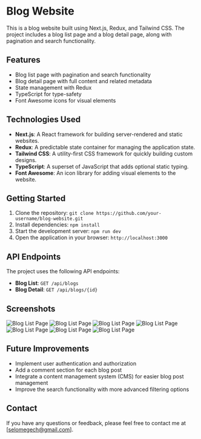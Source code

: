 # Blog Website

This is a blog website built using Next.js, Redux, and Tailwind CSS. The project includes a blog list page and a blog detail page, along with pagination and search functionality.



## Features

- Blog list page with pagination and search functionality
- Blog detail page with full content and related metadata
- State management with Redux
- TypeScript for type-safety
- Font Awesome icons for visual elements

## Technologies Used

- **Next.js**: A React framework for building server-rendered and static websites.
- **Redux**: A predictable state container for managing the application state.
- **Tailwind CSS**: A utility-first CSS framework for quickly building custom designs.
- **TypeScript**: A superset of JavaScript that adds optional static typing.
- **Font Awesome**: An icon library for adding visual elements to the website.

## Getting Started

1. Clone the repository: `git clone https://github.com/your-username/blog-website.git`
2. Install dependencies: `npm install`
3. Start the development server: `npm run dev`
4. Open the application in your browser: `http://localhost:3000`

## API Endpoints

The project uses the following API endpoints:

- **Blog List**: `GET /api/blogs`
- **Blog Detail**: `GET /api/blogs/{id}`

## Screenshots


![Blog List Page](A1.PNG) 
![Blog List Page](A1.5.PNG) 
![Blog List Page](A2.PNG) 
![Blog List Page](B1.PNG) 
![Blog List Page](B2.PNG) 
![Blog List Page](B3.PNG) 
![Blog List Page](B4.PNG) 


## Future Improvements

- Implement user authentication and authorization
- Add a comment section for each blog post
- Integrate a content management system (CMS) for easier blog post management
- Improve the search functionality with more advanced filtering options

## Contact

If you have any questions or feedback, please feel free to contact me at [selomegech@gmail.com].